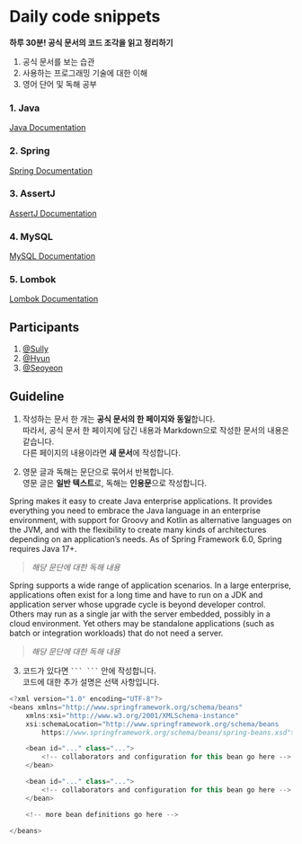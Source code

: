 # Daily code snippets

**하루 30분! 공식 문서의 코드 조각을 읽고 정리하기**

1. 공식 문서를 보는 습관
2. 사용하는 프로그래밍 기술에 대한 이해
3. 영어 단어 및 독해 공부

### 1. Java

[Java Documentation](https://docs.oracle.com/en/java/javase/index.html)

### 2. Spring

[Spring Documentation](https://docs.spring.io/spring-framework/docs/current/reference/html/)

### 3. AssertJ

[AssertJ Documentation](https://assertj.github.io/doc/)

### 4. MySQL

[MySQL Documentation](https://dev.mysql.com/doc/)

### 5. Lombok

[Lombok Documentation](https://projectlombok.org/features/)

## Participants

1. [@Sully](https://github.com/won4885)
2. [@Hyun](https://github.com/ghkdgus29)
3. [@Seoyeon](https://github.com/yeonise)

## Guideline

1. 작성하는 문서 한 개는 **공식 문서의 한 페이지와 동일**합니다.  
  따라서, 공식 문서 한 페이지에 담긴 내용과 Markdown으로 작성한 문서의 내용은 같습니다.  
  다른 페이지의 내용이라면 **새 문서**에 작성합니다.  

2. 영문 글과 독해는 문단으로 묶어서 반복합니다.  
  영문 글은 **일반 텍스트**로, 독해는 **인용문**으로 작성합니다.

Spring makes it easy to create Java enterprise applications. It provides everything you need to embrace the Java language in an enterprise environment, with support for Groovy and Kotlin as alternative languages on the JVM, and with the flexibility to create many kinds of architectures depending on an application’s needs. As of Spring Framework 6.0, Spring requires Java 17+.  
> 
> _해당 문단에 대한 독해 내용_
> 
Spring supports a wide range of application scenarios. In a large enterprise, applications often exist for a long time and have to run on a JDK and application server whose upgrade cycle is beyond developer control. Others may run as a single jar with the server embedded, possibly in a cloud environment. Yet others may be standalone applications (such as batch or integration workloads) that do not need a server.
> 
> _해당 문단에 대한 독해 내용_

3. 코드가 있다면 ` ``` ``` ` 안에 작성합니다.  
  코드에 대한 추가 설명은 선택 사항입니다.

``` java
<?xml version="1.0" encoding="UTF-8"?>
<beans xmlns="http://www.springframework.org/schema/beans"
    xmlns:xsi="http://www.w3.org/2001/XMLSchema-instance"
    xsi:schemaLocation="http://www.springframework.org/schema/beans
        https://www.springframework.org/schema/beans/spring-beans.xsd">

    <bean id="..." class="...">  
        <!-- collaborators and configuration for this bean go here -->
    </bean>

    <bean id="..." class="...">
        <!-- collaborators and configuration for this bean go here -->
    </bean>

    <!-- more bean definitions go here -->

</beans>
```
